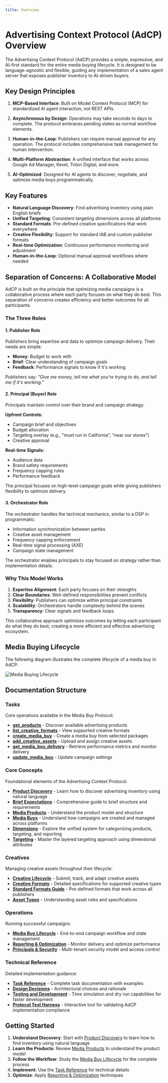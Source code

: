 ```yaml
---
title: Overview
---
```


# Advertising Context Protocol (AdCP) Overview

The Advertising Context Protocol (AdCP) provides a simple, expressive, and AI-first standard for the entire media buying lifecycle. It is designed to be language-agnostic and flexible, guiding any implementation of a sales agent server that exposes publisher inventory to AI-driven buyers.

## Key Design Principles

1. **MCP-Based Interface**: Built on Model Context Protocol (MCP) for standardized AI agent interaction, not REST APIs.

2. **Asynchronous by Design**: Operations may take seconds to days to complete. The protocol embraces pending states as normal workflow elements.

3. **Human-in-the-Loop**: Publishers can require manual approval for any operation. The protocol includes comprehensive task management for human intervention.

4. **Multi-Platform Abstraction**: A unified interface that works across Google Ad Manager, Kevel, Triton Digital, and more.

5. **AI-Optimized**: Designed for AI agents to discover, negotiate, and optimize media buys programmatically.

## Key Features

- **Natural Language Discovery**: Find advertising inventory using plain English briefs
- **Unified Targeting**: Consistent targeting dimensions across all platforms
- **Standard Formats**: Pre-defined creative specifications that work everywhere
- **Creative Flexibility**: Support for standard IAB and custom publisher formats
- **Real-time Optimization**: Continuous performance monitoring and adjustment
- **Human-in-the-Loop**: Optional manual approval workflows where needed

## Separation of Concerns: A Collaborative Model

AdCP is built on the principle that optimizing media campaigns is a collaborative process where each party focuses on what they do best. This separation of concerns creates efficiency and better outcomes for all participants.

### The Three Roles

#### 1. Publisher Role
Publishers bring expertise and data to optimize campaign delivery. Their needs are simple:
- **Money**: Budget to work with
- **Brief**: Clear understanding of campaign goals
- **Feedback**: Performance signals to know if it's working

Publishers say: *"Give me money, tell me what you're trying to do, and tell me if it's working."*

#### 2. Principal (Buyer) Role
Principals maintain control over their brand and campaign strategy:

**Upfront Controls:**
- Campaign brief and objectives
- Budget allocation
- Targeting overlay (e.g., "must run in California", "near our stores")
- Creative approval

**Real-time Signals:**
- Audience data
- Brand safety requirements
- Frequency capping rules
- Performance feedback

The principal focuses on high-level campaign goals while giving publishers flexibility to optimize delivery.

#### 3. Orchestrator Role
The orchestrator handles the technical mechanics, similar to a DSP in programmatic:
- Information synchronization between parties
- Creative asset management
- Frequency capping enforcement
- Real-time signal processing (AXE)
- Campaign state management

The orchestrator enables principals to stay focused on strategy rather than implementation details.

### Why This Model Works

1. **Expertise Alignment**: Each party focuses on their strengths
2. **Clear Boundaries**: Well-defined responsibilities prevent conflicts
3. **Flexibility**: Publishers can optimize within principal constraints
4. **Scalability**: Orchestrators handle complexity behind the scenes
5. **Transparency**: Clear signals and feedback loops

This collaborative approach optimizes outcomes by letting each participant do what they do best, creating a more efficient and effective advertising ecosystem.

## Media Buying Lifecycle

The following diagram illustrates the complete lifecycle of a media buy in AdCP:

![Media Buying Lifecycle](./media-buying-lifecycle.png)

## Documentation Structure

### Tasks
Core operations available in the Media Buy Protocol:

- **[get_products](./tasks/get_products)** - Discover available advertising products
- **[list_creative_formats](./tasks/list_creative_formats)** - View supported creative formats
- **[create_media_buy](./tasks/create_media_buy)** - Create a media buy from selected packages
- **[add_creative_assets](./tasks/add_creative_assets)** - Upload and assign creative assets
- **[get_media_buy_delivery](./tasks/get_media_buy_delivery)** - Retrieve performance metrics and monitor delivery
- **[update_media_buy](./tasks/update_media_buy)** - Update campaign settings

### Core Concepts
Foundational elements of the Advertising Context Protocol:

- **[Product Discovery](product-discovery.md)** - Learn how to discover advertising inventory using natural language
- **[Brief Expectations](brief-expectations.md)** - Comprehensive guide to brief structure and requirements
- **[Media Products](media-products.md)** - Understand the product model and structure
- **[Media Buys](media-buys.md)** - Understand how campaigns are created and managed across platforms
- **[Dimensions](dimensions.md)** - Explore the unified system for categorizing products, targeting, and reporting
- **[Targeting](targeting.md)** - Master the layered targeting approach using dimensional attributes

### Creatives
Managing creative assets throughout their lifecycle:

- **[Creative Lifecycle](creative-lifecycle.md)** - Submit, track, and adapt creative assets
- **[Creative Formats](creative-formats.md)** - Detailed specifications for supported creative types
- **[Standard Formats Guide](standard-formats-guide.md)** - Pre-defined formats that work across all publishers
- **[Asset Types](asset-types.md)** - Understanding asset roles and specifications

### Operations
Running successful campaigns:

- **[Media Buy Lifecycle](media-buy-lifecycle.md)** - End-to-end campaign workflow and state management
- **[Reporting & Optimization](reporting-and-optimization.md)** - Monitor delivery and optimize performance
- **[Principals & Security](principals-and-security.md)** - Multi-tenant security model and access control

### Technical Reference
Detailed implementation guidance:

- **[Task Reference](./tasks/get_products.md)** - Complete task documentation with examples
- **[Design Decisions](design-decisions.md)** - Architectural choices and rationale
- **[Testing and Development](testing.md)** - Time simulation and dry run capabilities for faster development
- **[Protocol Test Harness](https://storylab.scope3.com/sales-agents)** - Interactive tool for validating AdCP implementation compliance

## Getting Started

1. **Understand Discovery**: Start with [Product Discovery](product-discovery.md) to learn how to find inventory using natural language
2. **Learn the Products**: Review [Media Products](media-products.md) to understand the product model
3. **Follow the Workflow**: Study the [Media Buy Lifecycle](media-buy-lifecycle.md) for the complete process
4. **Implement**: Use the [Task Reference](./tasks/get_products.md) for technical details
5. **Optimize**: Apply [Reporting & Optimization](reporting-and-optimization.md) techniques
